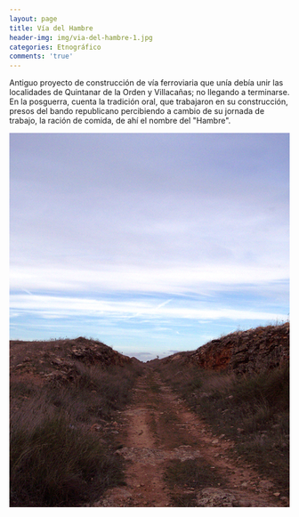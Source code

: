```yaml
---
layout: page
title: Vía del Hambre
header-img: img/via-del-hambre-1.jpg
categories: Etnográfico
comments: 'true'
---
```



Antiguo proyecto de construcción de vía ferroviaria que unía debía unir las localidades de Quintanar de la Orden y Villacañas; no llegando a terminarse. En la posguerra, cuenta la tradición oral, que trabajaron en su construcción, presos del bando republicano percibiendo a cambio de su jornada de trabajo, la ración de comida, de ahí el nombre del "Hambre".

<div class="photos">
<img src="/img/via-del-hambre-1.jpg" alt="Vía del Hambre">
</div>
